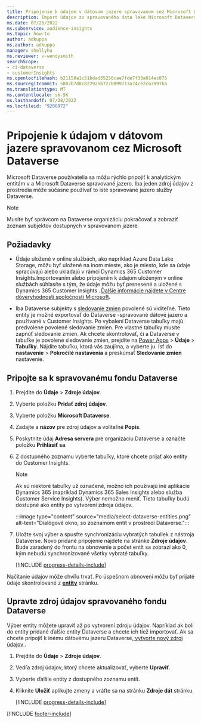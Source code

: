 ```yaml
---
title: Pripojenie k údajom v dátovom jazere spravovanom cez Microsoft Dataverse
description: Import údajov zo spravovaného data lake Microsoft Dataverse.
ms.date: 07/26/2022
ms.subservice: audience-insights
ms.topic: how-to
author: adkuppa
ms.author: adkuppa
manager: shellyha
ms.reviewer: v-wendysmith
searchScope:
- ci-dataverse
- customerInsights
ms.openlocfilehash: b21150a1c51bdad35250cae7fde7f38a014ec876
ms.sourcegitcommit: 5807b7d8c822925b727b099713a74ce2cb7897ba
ms.translationtype: MT
ms.contentlocale: sk-SK
ms.lasthandoff: 07/28/2022
ms.locfileid: "9206972"
---
```

# <a name="connect-to-data-in-a-microsoft-dataverse-managed-data-lake"></a>Pripojenie k údajom v dátovom jazere spravovanom cez Microsoft Dataverse

Microsoft Dataverse používatelia sa môžu rýchlo pripojiť k analytickým entitám v a Microsoft Dataverse spravované jazero. Iba jeden zdroj údajov z prostredia môže súčasne používať to isté spravované jazero služby Dataverse.

> [!NOTE]
> Musíte byť správcom na Dataverse organizáciu pokračovať a zobraziť zoznam subjektov dostupných v spravovanom jazere.

## <a name="prerequisites"></a>Požiadavky

- Údaje uložené v online službách, ako napríklad Azure Data Lake Storage, môžu byť uložené na inom mieste, ako je miesto, kde sa údaje spracúvajú alebo ukladajú v rámci Dynamics 365 Customer Insights.Importovaním alebo pripojením k údajom uloženým v online službách súhlasíte s tým, že údaje môžu byť prenesené a uložené s Dynamics 365 Customer Insights . [Ďalšie informácie nájdete v Centre dôveryhodnosti spoločnosti Microsoft](https://www.microsoft.com/trust-center).

- Iba Dataverse subjekty s [sledovanie zmien](/power-platform/admin/enable-change-tracking-control-data-synchronization) povolené sú viditeľné. Tieto entity je možné exportovať do Dataverse -spravované dátové jazero a používané v Customer Insights. Po vybalení Dataverse tabuľky majú predvolene povolené sledovanie zmien. Pre vlastné tabuľky musíte zapnúť sledovanie zmien. Ak chcete skontrolovať, či a Dataverse v tabuľke je povolené sledovanie zmien, prejdite na [Power Apps](https://make.powerapps.com) > **Údaje** > **Tabuľky**. Nájdite tabuľku, ktorá vás zaujíma, a vyberte ju. Ísť do **nastavenie** > **Pokročilé nastavenia** a preskúmať **Sledovanie zmien** nastavenie.

## <a name="connect-to-a-dataverse-managed-lake"></a>Pripojte sa k spravovanému fondu Dataverse

1. Prejdite do **Údaje** > **Zdroje údajov**.

1. Vyberte položku **Pridať zdroj údajov**.

1. Vyberte položku **Microsoft Dataverse**.

1. Zadajte a **názov** pre zdroj údajov a voliteľné **Popis**.

1. Poskytnite údaj **Adresa servera** pre organizáciu Dataverse a označte položku **Prihlásiť sa**.

1. Z dostupného zoznamu vyberte tabuľky, ktoré chcete prijať ako entity do Customer Insights.

   > [!NOTE]
   > Ak sú niektoré tabuľky už označené, možno ich používajú iné aplikácie Dynamics 365 (napríklad Dynamics 365 Sales Insights alebo služba Customer Service Insights). Výber nemožno meniť. Tieto tabuľky budú dostupné ako entity po vytvorení zdroja údajov.

    :::image type="content" source="media/select-dataverse-entities.png" alt-text="Dialógové okno, so zoznamom entít v prostredí Dataverse.":::

1. Uložte svoj výber a spusťte synchronizáciu vybratých tabuliek z nástroja Dataverse. Novo pridané pripojenie nájdete na stránke **Zdroje údajov**. Bude zaradený do frontu na obnovenie a počet entít sa zobrazí ako 0, kým nebudú synchronizované všetky vybraté tabuľky.

   [!INCLUDE [progress-details-include](includes/progress-details-pane.md)]

Načítanie údajov môže chvíľu trvať. Po úspešnom obnovení môžu byť prijaté údaje skontrolované z [**entity**](entities.md) stránku.

## <a name="edit-a-dataverse-managed-lake-data-source"></a>Upravte zdroj údajov spravovaného fondu Dataverse

Výber entity môžete upraviť až po vytvorení zdroju údajov. Napríklad ak boli do entity pridané ďalšie entity Dataverse a chcete ich tiež importovať.
Ak sa chcete pripojiť k inému dátovému jazeru Dataverse,[ vytvorte nový zdroj údajov ](#connect-to-a-dataverse-managed-lake).

1. Prejdite do **Údaje** > **Zdroje údajov**.

1. Vedľa zdroj údajov, ktorý chcete aktualizovať, vyberte **Upraviť**.

1. Vyberte ďalšie entity z dostupného zoznamu entít.

1. Kliknite **Uložiť** aplikujte zmeny a vráťte sa na stránku **Zdroje dát** stránku.

   [!INCLUDE [progress-details-include](includes/progress-details-pane.md)]

[!INCLUDE [footer-include](includes/footer-banner.md)]
